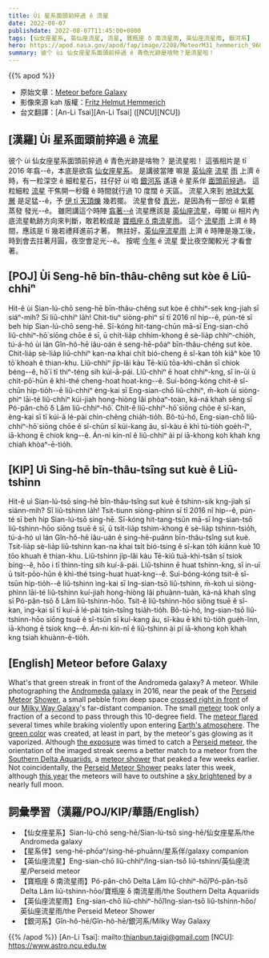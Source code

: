 ```yaml
---
title: Ùi 星系面頭前捽過 ê 流星
date: 2022-08-07
publishdate: 2022-08-07T11:45:00+0800
tags: [仙女座星系, 英仙座流星, 流星, 寶瓶座 δ 南流星雨, 英仙座流星雨, 銀河系]
hero: https://apod.nasa.gov/apod/fap/image/2208/MeteorM31_hemmerich_960.jpg
summary: 彼个 ùi 仙女座星系面頭前捽過 ê 青色光跡是啥物？是流星啦！
---
```


{{% apod %}}

- 原始文章：[Meteor before Galaxy](https://apod.nasa.gov/apod/ap220807.html)
- 影像來源 kah 版權：[Fritz Helmut Hemmerich](https://www.flickr.com/people/fhhemmerich/)
- 台文翻譯：[An-Li Tsai][An-Li Tsai] ([NCU][NCU])

## [漢羅] Ùi 星系面頭前捽過 ê 流星
彼个 ùi 仙女座星系面頭前捽過 ê 青色光跡是啥物？
是流星啦！
這張相片是 tī 2016 年翕--ê，本底是欲翕 [仙女座星系][Andromeda galaxy]。
是講彼當陣 嘛是 [英仙座][Perseid] [流星][Meteor] [雨][Shower] 上濟 ê 時，有一粒深空 ê 細粒星石，拄仔好 ùi 咱 [銀河系][Milky Way Galaxy] 遙遠 ê 星系伴 [面頭前捽過][crossed right in front]。
這粒細粒 [流星][meteor] 干焦開一秒鐘 ê 時間就行過 10 度闊 ê 天區。
流星入來到 [地球大氣層][Earth's atmosphere] 是足猛--ê，予 [伊 tī 天頂爍][meteor flared] 幾若擺。
流星會發 [青光][green color]，是因為有一部份 ê 氣體蒸發 發光--ê。
雖罔講這个時陣 [翕著--ê][the exposure] 流星應該是 [英仙座流星][Perseid meteor]，毋閣 ùi 相片內底流星軌跡方向來判斷，敢若較成是 [寶瓶座 δ 南流星雨][Southern Delta Aquariids]。
這个 [流星雨][meteor shower] 上濟 ê 時間，應該是 tī 幾若禮拜進前才著。
無拄好，[英仙座流星雨][Perseid Meteor Shower] 上濟 ê 時陣是幾工後，時到會去拄著月圓，夜空會足光--ê。
按呢 [今年][this year] ê 流星 愛比夜空閣較光 才看會著。


## [POJ] Ùi Seng-hē bīn-thâu-chêng sut kòe ê Liû-chhiⁿ
Hit-ê ùi Sian-lú-chō seng-hē bīn-thâu-chêng sut kòe ê chhiⁿ-sek kng-jiah sī siáⁿ-mih?
Sī liû-chhiⁿ la̍h!
Chit-tiuⁿ siòng-phìⁿ sī tī 2016 nî hip--ê, pún-té sī beh hip Sian-lú-chō seng-hē.
Sī-kóng hit-tang-chūn mā-sī Eng-sian-chō liû-chhiⁿ-hō͘ siōng chōe ê sī, ū chi̍t-lia̍p chhim-khong ê sè-lia̍p chhiⁿ-chio̍h, tú-á-hó ùi lán Gîn-hô-hē iâu-oán ê seng-hē-pôaⁿ bīn-thâu-chêng sut kòe.
Chit-lia̍p sè-lia̍p liû-chhiⁿ kan-na khai chi̍t bió-cheng ê sî-kan to̍h kiâⁿ kòe 10 tō͘ khoah ê thian-khu.
Liû-chhiⁿ ji̍p-lâi kàu Tē-kiû tōa-khì-chân sī chiok béng--ê, hō͘ i tī thiⁿ-téng sih kúi-ā-pái.
Liû-chhiⁿ ē hoat chhiⁿ-kng, sī in-ūi ū chi̍t-pō͘-hūn ê khì-thé cheng-hoat hoat-kng--ê.
Sui-bóng-kóng chit-ê sî-chūn hip-tio̍h--ê liû-chhiⁿ èng-kai sī Eng-sian-chō liû-chhiⁿ, m̄-koh ùi siòng-phìⁿ lāi-té liû-chhiⁿ kúi-jiah hong-hiòng lâi phòaⁿ-toàn, ká-ná khah sêng sī Pó-pân-chō δ Lâm liû-chhiⁿ-hō͘.
Chit-ê liû-chhiⁿ-hō͘ siōng chōe ê sî-kan, èng-kai sī tī kúi-ā lé-pài chìn-chêng chia̍h-tio̍h.
Bô-tú-hó, Eng-sian-chō liû-chhiⁿ-hō͘ siōng chōe ê sî-chūn sī kúi-kang āu, sî-kàu ē khì tú-tio̍h goe̍h-îⁿ, iā-khong ē chiok kng--ê.
Án-ni kin-nî ê liû-chhiⁿ ài pí iā-khong koh khah kng chiah khòaⁿ-ē-tio̍h.

## [KIP] Uì Sing-hē bīn-thâu-tsîng sut kuè ê Liû-tshinn
Hit-ê uì Sian-lú-tsō sing-hē bīn-thâu-tsîng sut kuè ê tshinn-sik kng-jiah sī siánn-mih?
Sī liû-tshinn la̍h!
Tsit-tiunn siòng-phìnn sī tī 2016 nî hip--ê, pún-té sī beh hip Sian-lú-tsō sing-hē.
Sī-kóng hit-tang-tsūn mā-sī Ing-sian-tsō liû-tshinn-hōo siōng tsuē ê sī, ū tsi̍t-lia̍p tshim-khong ê sè-lia̍p tshinn-tsio̍h, tú-á-hó uì lán Gîn-hô-hē iâu-uán ê sing-hē-puânn bīn-thâu-tsîng sut kuè.
Tsit-lia̍p sè-lia̍p liû-tshinn kan-na khai tsi̍t bió-tsing ê sî-kan to̍h kiânn kuè 10 tōo khuah ê thian-khu.
Liû-tshinn ji̍p-lâi kàu Tē-kiû tuā-khì-tsân sī tsiok bíng--ê, hōo i tī thinn-tíng sih kuí-ā-pái.
Liû-tshinn ē huat tshinn-kng, sī in-uī ū tsi̍t-pōo-hūn ê khì-thé tsing-huat huat-kng--ê.
Sui-bóng-kóng tsit-ê sî-tsūn hip-tio̍h--ê liû-tshinn ìng-kai sī Ing-sian-tsō liû-tshinn, m̄-koh uì siòng-phìnn lāi-té liû-tshinn kuí-jiah hong-hiòng lâi phuànn-tuàn, ká-ná khah sîng sī Pó-pân-tsō δ Lâm liû-tshinn-hōo.
Tsit-ê liû-tshinn-hōo siōng tsuē ê sî-kan, ìng-kai sī tī kuí-ā lé-pài tsìn-tsîng tsia̍h-tio̍h.
Bô-tú-hó, Ing-sian-tsō liû-tshinn-hōo siōng tsuē ê sî-tsūn sī kuí-kang āu, sî-kàu ē khì tú-tio̍h gue̍h-înn, iā-khong ē tsiok kng--ê.
Án-ni kin-nî ê liû-tshinn ài pí iā-khong koh khah kng tsiah khuànn-ē-tio̍h.

## [English] Meteor before Galaxy
What's that green streak in front of the Andromeda galaxy?
A meteor.
While photographing the [Andromeda galaxy][Andromeda galaxy] in 2016, near the peak of the [Perseid][Perseid] [Meteor][Meteor] [Shower][Shower], a small pebble from deep space [crossed right in front][crossed right in front] of our [Milky Way Galaxy][Milky Way Galaxy]'s far-distant companion.
The small [meteor][meteor] took only a fraction of a second to pass through this 10-degree field.
The [meteor flared][meteor flared] several times while braking violently upon entering [Earth's atmosphere][Earth's atmosphere].
The [green color][green color] was created, at least in part, by the meteor's gas glowing as it vaporized.
Although [the exposure][the exposure] was timed to catch a [Perseid meteor][Perseid meteor], the orientation of the imaged streak seems a better match to a meteor from the [Southern Delta Aquariids][Southern Delta Aquariids], a [meteor shower][meteor shower] that peaked a few weeks earlier.
Not coincidentally, the [Perseid Meteor Shower][Perseid Meteor Shower] peaks later this week, although [this year][this year] the meteors will have to outshine a [sky brightened][sky brightened] by a nearly full moon.

## 詞彙學習（漢羅/POJ/KIP/華語/English）
- 【仙女座星系】Sian-lú-chō seng-hē/Sian-lú-tsō sing-hē/仙女座星系/the Andromeda galaxy
- 【星系伴】seng-hē-phōaⁿ/sing-hē-phuānn/星系伴/galaxy companion
- 【英仙座流星】Eng-sian-chō liû-chhiⁿ/Ing-sian-tsō liû-tshinn/英仙座流星/Perseid meteor
- 【寶瓶座 δ 南流星雨】Pó-pân-chō Delta Lâm liû-chhiⁿ-hō͘/Pó-pân-tsō Delta Lâm liû-tshinn-hōo/寶瓶座 δ 南流星雨/the Southern Delta Aquariids
- 【英仙座流星雨】Eng-sian-chō liû-chhiⁿ-hō͘/Ing-sian-tsō liû-tshinn-hōo/英仙座流星雨/the Perseid Meteor Shower
- 【銀河系】Gîn-hô-hē/Gîn-hô-hē/銀河系/Milky Way Galaxy


{{% /apod %}}
[An-Li Tsai]: mailto:thianbun.taigi@gmail.com
[NCU]: https://www.astro.ncu.edu.tw



[Andromeda galaxy]:https://apod.nasa.gov/apod/ap150830.html
[Perseid]:https://www.facebook.com/APOD.Sky/photos/?tab=album&album_id=885146358256251
[Meteor]:https://www.facebook.com/media/set/?set=a.2859552167482317&type=3
[Shower]:https://www.facebook.com/media/set/?set=a.3855532511217606&type=3
[crossed right in front]:https://apod.nasa.gov/apod/ap030802.html
[Milky Way Galaxy]:https://www.nasa.gov/mission_pages/sunearth/news/gallery/galaxy-location.html
[meteor]:https://en.wikipedia.org/wiki/Meteoroid#Meteors
[meteor flared]:https://apod.nasa.gov/apod/ap081011.html
[Earth's atmosphere]:https://www.nasa.gov/sites/default/files/images/463940main_atmosphere-layers2_full.jpg
[green color]:https://www.amsmeteors.org/fireballs/faqf/#5
[the exposure]:https://www.flickr.com/photos/fhhemmerich/28945882316/in/dateposted/
[Perseid meteor]:https://apod.nasa.gov/apod/ap160808.html
[Southern Delta Aquariids]:https://en.wikipedia.org/wiki/Southern_Delta_Aquariids
[meteor shower]:https://earthsky.org/astronomy-essentials/everything-you-need-to-know-delta-aquarid-meteor-shower
[Perseid Meteor Shower]:https://apod.nasa.gov/apod/ap180808.html
[this year]:https://earthsky.org/astronomy-essentials/everything-you-need-to-know-perseid-meteor-shower/
[sky brightened]:https://apod.nasa.gov/apod/ap200408.html
